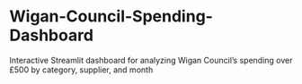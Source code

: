 # Wigan-Council-Spending-Dashboard
Interactive Streamlit dashboard for analyzing Wigan Council’s spending over £500 by category, supplier, and month
